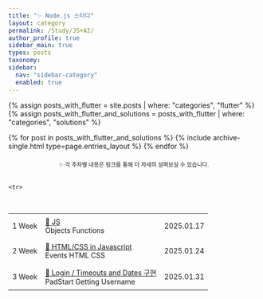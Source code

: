 ```yaml
---
title: "✨ Node.js 스터디"
layout: category
permalink: /Study/JS+AI/
author_profile: true
sidebar_main: true
types: posts
taxonomy:
sidebar:
  nav: "sidebar-category"
  enabled: true
---  
```



{% assign posts_with_flutter = site.posts | where: "categories", "flutter" %}
{% assign posts_with_flutter_and_solutions = posts_with_flutter | where: "categories", "solutions" %}

{% for post in posts_with_flutter_and_solutions %}
  {% include archive-single.html type=page.entries_layout %}
{% endfor %}  



<div style="text-align: center; margin-top: 20px; font-size: 80%;">
  <span>✨ 각 주차별 내용은 링크를 통해 더 자세히 살펴보실 수 있습니다.</span>
</div>

<br/>

<table style="width: 100%; border-collapse: collapse; text-align: left; font-size: 14px;">
  <tbody>
    <tr>
      <td style="padding: 8px;">1 Week</td>
      <td style="padding: 8px;"><a href="/Study/JS-details/1week">📝 JS</a><br>
      <span class="tag-box">Objects</span>
      <span class="tag-box">Functions </span>
      </td>
      <td style="padding: 8px;">2025.01.17</td>
    </tr>
    <tr>
      <td style="padding: 8px;">2 Week</td>
      <td style="padding: 8px;"><a href="/Study/JS-details/2week">📝 HTML/CSS in Javascript </a><br>
      <span class="tag-box">Events</span>
      <span class="tag-box">HTML</span>
      <span class="tag-box">CSS</span>
      </td>
      <td style="padding: 8px;">2025.01.24</td>
    </tr>
      <td style="padding: 8px;">3 Week</td>
      <td style="padding: 8px;"><a href="/Study/JS-details/3week">📝 Login / Timeouts and Dates 구현 <br></a>
      <span class="tag-box">PadStart</span>
      <span class="tag-box">Getting Username</span>
      </td>
      <td style="padding: 8px;">2025.01.31</td>
    
    <tr>

<br/>

